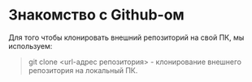 # Знакомство с Github-ом
Для того чтобы клонировать внешний репозиторий на свой ПК, мы используем:
>git clone <url-адрес репозитория>  - клонирование внешнего репозитория на локальный ПК.